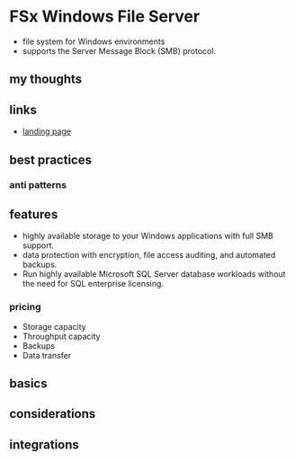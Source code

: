 # FSx Windows File Server

- file system for Windows environments
- supports the Server Message Block (SMB) protocol.

## my thoughts

## links

- [landing page](https://aws.amazon.com/fsx/windows/?nc=sn&loc=2)

## best practices

### anti patterns

## features

- highly available storage to your Windows applications with full SMB support.
- data protection with encryption, file access auditing, and automated backups.
- Run highly available Microsoft SQL Server database workloads without the need for SQL enterprise licensing.

### pricing

- Storage capacity
- Throughput capacity
- Backups
- Data transfer

## basics

## considerations

## integrations
